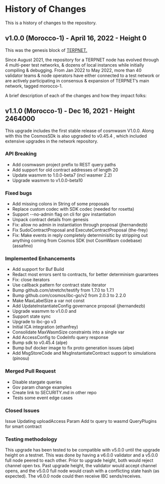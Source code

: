 # History of Changes

This is a history of changes to the  repository.

## v1.0.0 (Morocco-1) - April 16, 2022 - Height 0 

This was the genesis block of [TERPNET.](https://github.com/TerpNetwork/net/blob/main/mainnet/genesis.json)  

Since August 2021, the repository for a TERPNET node has evolved through 4 multi-peer test networks, & dozens of local instances while initially compiling & debugging.
From Jan 2022 to May 2022, more than 40 validator teams & node operators have either connected to a test network or are actively participating in consensus & expansion of TERPNET’s main network, tagged morocco-1.

A brief description of each of the changes and how they impact folks:


## v1.1.0 (Morocco-1) - Dec 16, 2021 - Height 2464000

This upgrade includes the first stable release of cosmwasm V1.0.0. Along with this the CosmosSDk is also upgraded to v0.45.4 , which included extensive upgrades in the network repository.  

### API Breaking

- Add cosmwasm project prefix to REST query paths 
- Add support for old contract addresses of length 20 
- Update wasmvm to 1.0.0-beta7 (incl wasmer 2.2) 
- Upgrade wasmvm to v1.0.0-beta10 

### Fixed bugs

- Add missing colons in String of some proposals 
- Replace custom codec with SDK codec (needed for rosetta) 
- Support --no-admin flag on cli for gov instantiation 
- Unpack contract details from genesis 
- Fix: allow no admin in instantiation through proposal (jhernandezb)
- Fix SudoContractProposal and ExecuteContractProposal (the-frey)
- Fix: Make events in reply completely determinisitic by stripping out anything coming from Cosmos SDK (not CosmWasm codebase) (assafmo)

### Implemented Enhancements

- Add support for Buf Build 
- Redact most errors sent to contracts, for better determinism guarantees 
- Fix: close iterators 
- Use callback pattern for contract state iterator 
- Bump github.com/stretchr/testify from 1.7.0 to 1.7.1 
- Bump github.com/cosmos/ibc-go/v2 from 2.0.3 to 2.2.0 
- Make MaxLabelSize a var not const 
- Add UpdateInstantiateConfig governance proposal  (jhernandezb)
- Upgrade wasmvm to v1.0.0  and 
- Support state sync 
- Upgrade to ibc-go v3 
- Initial ICA integration  (ethanfrey)
- Consolidate MaxWasmSize constraints into a single var 
- Add AccessConfig to CodeInfo query response 
- Bump sdk to v0.45.4  (alpe)
- Bump buf docker image to fix proto generation issues  (alpe)
- Add MsgStoreCode and MsgInstantiateContract support to simulations (pinosu)

### Merged Pull Request

- Disable stargate queries 
- Gov param change examples 
- Create link to SECURITY.md in other repo 
- Tests some event edge cases 

### Closed Issues

Issue Updating uploadAccess Param 
Add tx query to wasmd QueryPlugins for smart contract 


### Testing methodology

This upgrade has been tested to be compatible with v5.0.0 until the upgrade height on a testnet. This was done by having a v6.0.0 validator and a v5.0.0 full node peered to each other. Prior to upgrade height, both would reject channel open txs. Past upgrade height, the validator would accept channel opens, and the v5.0.0 full node would crash with a conflicting state hash (as expected). The v6.0.0 node could then receive IBC sends/receives.

